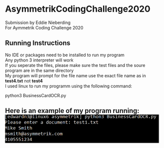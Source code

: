 # AsymmetrikCodingChallenge2020
Submission by Eddie Nieberding   
For Aymmetrik Coding Challenge 2020   

## Running Instructions 
No IDE or packages need to be installed to run my program   
Any python 3 interpreter will work   
If you seperate the files, please make sure the test files and the soure program are in the same directory  
My program will prompt for the file name use the exact file name as in **test4.txt** not **test4**  
I used linux to run my programm using the following command:  

python3 BusinessCardOCR.py
<h2>

Here is an example of my program running:
![example of my program](https://github.com/nieberdinge/AsymmetrikCodingChallenge2020/blob/master/Example.png)

